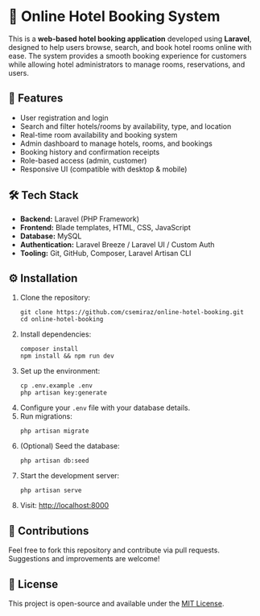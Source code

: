 <!DOCTYPE html>
<html lang="en">
<head>
  <meta charset="UTF-8">
  <title>Online Hotel Booking - README</title>
</head>
<body>
  <h1>🏨 Online Hotel Booking System</h1>

  <p>This is a <strong>web-based hotel booking application</strong> developed using <strong>Laravel</strong>, designed to help users browse, search, and book hotel rooms online with ease. The system provides a smooth booking experience for customers while allowing hotel administrators to manage rooms, reservations, and users.</p>

  <h2>🚀 Features</h2>
  <ul>
    <li>User registration and login</li>
    <li>Search and filter hotels/rooms by availability, type, and location</li>
    <li>Real-time room availability and booking system</li>
    <li>Admin dashboard to manage hotels, rooms, and bookings</li>
    <li>Booking history and confirmation receipts</li>
    <li>Role-based access (admin, customer)</li>
    <li>Responsive UI (compatible with desktop & mobile)</li>
  </ul>

  <h2>🛠️ Tech Stack</h2>
  <ul>
    <li><strong>Backend:</strong> Laravel (PHP Framework)</li>
    <li><strong>Frontend:</strong> Blade templates, HTML, CSS, JavaScript</li>
    <li><strong>Database:</strong> MySQL</li>
    <li><strong>Authentication:</strong> Laravel Breeze / Laravel UI / Custom Auth</li>
    <li><strong>Tooling:</strong> Git, GitHub, Composer, Laravel Artisan CLI</li>
  </ul>

  <h2>⚙️ Installation</h2>
  <ol>
    <li>Clone the repository:
      <pre><code>git clone https://github.com/csemiraz/online-hotel-booking.git
cd online-hotel-booking</code></pre>
    </li>
    <li>Install dependencies:
      <pre><code>composer install
npm install && npm run dev</code></pre>
    </li>
    <li>Set up the environment:
      <pre><code>cp .env.example .env
php artisan key:generate</code></pre>
    </li>
    <li>Configure your <code>.env</code> file with your database details.</li>
    <li>Run migrations:
      <pre><code>php artisan migrate</code></pre>
    </li>
    <li>(Optional) Seed the database:
      <pre><code>php artisan db:seed</code></pre>
    </li>
    <li>Start the development server:
      <pre><code>php artisan serve</code></pre>
    </li>
    <li>Visit: <a href="http://localhost:8000">http://localhost:8000</a></li>
  </ol>


  <h2>🙌 Contributions</h2>
  <p>Feel free to fork this repository and contribute via pull requests. Suggestions and improvements are welcome!</p>

  <h2>📄 License</h2>
  <p>This project is open-source and available under the <a href="LICENSE">MIT License</a>.</p>
</body>
</html>
